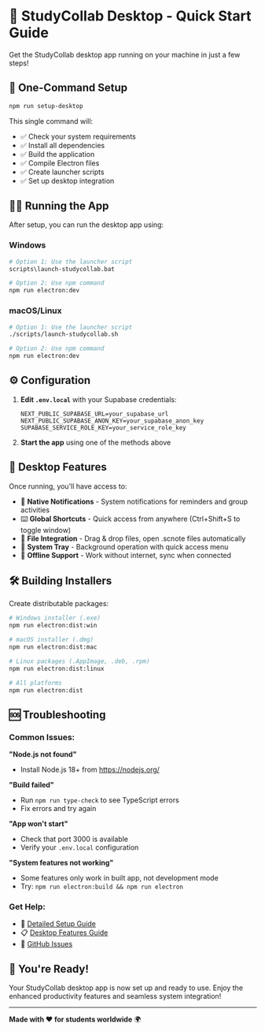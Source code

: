 # 🚀 StudyCollab Desktop - Quick Start Guide

Get the StudyCollab desktop app running on your machine in just a few steps!

## 🎯 One-Command Setup

```bash
npm run setup-desktop
```

This single command will:
- ✅ Check your system requirements
- ✅ Install all dependencies
- ✅ Build the application
- ✅ Compile Electron files
- ✅ Create launcher scripts
- ✅ Set up desktop integration

## 🏃‍♂️ Running the App

After setup, you can run the desktop app using:

### Windows
```bash
# Option 1: Use the launcher script
scripts\launch-studycollab.bat

# Option 2: Use npm command
npm run electron:dev
```

### macOS/Linux
```bash
# Option 1: Use the launcher script
./scripts/launch-studycollab.sh

# Option 2: Use npm command
npm run electron:dev
```

## ⚙️ Configuration

1. **Edit `.env.local`** with your Supabase credentials:
   ```env
   NEXT_PUBLIC_SUPABASE_URL=your_supabase_url
   NEXT_PUBLIC_SUPABASE_ANON_KEY=your_supabase_anon_key
   SUPABASE_SERVICE_ROLE_KEY=your_service_role_key
   ```

2. **Start the app** using one of the methods above

## 🎨 Desktop Features

Once running, you'll have access to:

- 🔔 **Native Notifications** - System notifications for reminders and group activities
- ⌨️ **Global Shortcuts** - Quick access from anywhere (Ctrl+Shift+S to toggle window)
- 📁 **File Integration** - Drag & drop files, open .scnote files automatically
- 🎯 **System Tray** - Background operation with quick access menu
- 📱 **Offline Support** - Work without internet, sync when connected

## 🛠️ Building Installers

Create distributable packages:

```bash
# Windows installer (.exe)
npm run electron:dist:win

# macOS installer (.dmg)
npm run electron:dist:mac

# Linux packages (.AppImage, .deb, .rpm)
npm run electron:dist:linux

# All platforms
npm run electron:dist
```

## 🆘 Troubleshooting

### Common Issues:

**"Node.js not found"**
- Install Node.js 18+ from https://nodejs.org/

**"Build failed"**
- Run `npm run type-check` to see TypeScript errors
- Fix errors and try again

**"App won't start"**
- Check that port 3000 is available
- Verify your `.env.local` configuration

**"System features not working"**
- Some features only work in built app, not development mode
- Try: `npm run electron:build && npm run electron`

### Get Help:
- 📖 [Detailed Setup Guide](docs/desktop-app-local-setup.md)
- 📋 [Desktop Features Guide](docs/desktop-system-integration.md)
- 🐛 [GitHub Issues](https://github.com/studycollab/studycollab/issues)

## 🎉 You're Ready!

Your StudyCollab desktop app is now set up and ready to use. Enjoy the enhanced productivity features and seamless system integration!

---

**Made with ❤️ for students worldwide** 🌍